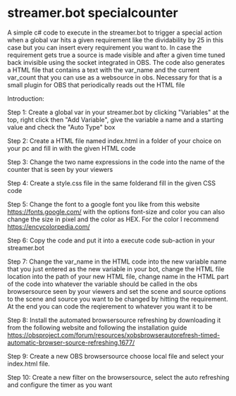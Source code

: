 # streamer.bot specialcounter

A simple c# code to execute in the streamer.bot to trigger a special action when a global var hits a given requirement like the dividability by 25 in this case but you can insert every requirement you want to. In case the requirement gets true a source is made visible and after a given time tuned back invisible using the socket integrated in OBS. The code also generates a HTML file that contains a text with the var_name and the current var_count that you can use as a websource in obs. Necessary for that is a small plugin for OBS that periodically reads out the HTML file

Introduction:

Step 1: Create a global var in your streamer.bot by clicking "Variables" at the top, right click then "Add Variable", give the variable a name and a starting value and check the "Auto Type" box

Step 2: Create a HTML file named index.html in a folder of your choice on your pc and fill in with the given HTML code

Step 3: Change the two name expressions in the code into the name of the counter that is seen by your viewers 

Step 4: Create a style.css file in the same folderand fill in the given CSS code

Step 5: Change the font to a google font you like from this website https://fonts.google.com/ with the options font-size and color you can also change the size in pixel and the color as HEX. For the color I recommend https://encycolorpedia.com/

Step 6: Copy the code and put it into a execute code sub-action in your streamer.bot

Step 7: Change the var_name in the HTML code into the new variable name that you just entered as the new variable in your bot, change the HTML file location into the path of your new HTML file, change name in the HTML part of the code into whatever the variable should be called in the obs browsersource seen by your viewers and set the scene and source options to the scene and source you want to be changed by hitting the requirement. At the end you can code the reqierement to whatever you want it to be

Step 8: Install the automated browsersource refreshing by downloading it from the following website and following the installation guide https://obsproject.com/forum/resources/xobsbrowserautorefresh-timed-automatic-browser-source-refreshing.1677/

Step 9: Create a new OBS browsersource choose local file and select your index.html file.

Step 10: Create a new filter on the browsersource, select the auto refreshing and configure the timer as you want
